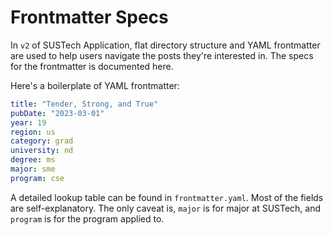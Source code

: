 # Frontmatter Specs

In `v2` of SUSTech Application, flat directory structure and YAML frontmatter
are used to help users navigate the posts they're interested in. The specs for
the frontmatter is documented here.

Here's a boilerplate of YAML frontmatter:

```yaml
title: "Tender, Strong, and True"
pubDate: "2023-03-01"
year: 19
region: us
category: grad
university: nd
degree: ms
major: sme
program: cse
```

A detailed lookup table can be found in `frontmatter.yaml`. Most of the fields
are self-explanatory. The only caveat is, `major` is for major at SUSTech, and
`program` is for the program applied to.
